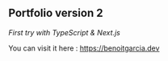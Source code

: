 ## Portfolio version 2

*First try with TypeScript & Next.js*

You can visit it here : https://benoitgarcia.dev